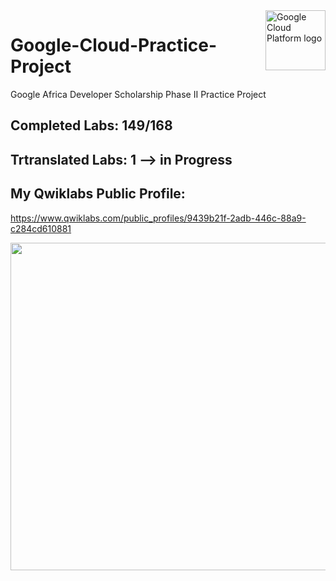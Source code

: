 <img src="https://avatars2.githubusercontent.com/u/2810941?v=3&s=96" alt="Google Cloud Platform logo" title="Google Cloud Platform" align="right" height="96" width="96"/>

# Google-Cloud-Practice-Project

Google Africa Developer Scholarship Phase II Practice Project 

## Completed Labs: 149/168
## Trtranslated Labs: 1 --> in Progress


## My Qwiklabs Public Profile:
https://www.qwiklabs.com/public_profiles/9439b21f-2adb-446c-88a9-c284cd610881

<img src="https://tlcr3w.am.files.1drv.com/y4m-Obvuu40c4G9eVJ0dD6bqQ6CJpl184_GpnH5DNTLYVzUrki5zHbNvVhM-J2NOHukitEcSLzoWQU2pMteIkFABaVnPZKRwxwjAhJc2a4FvTahBwN0MZsV6xBDpGEWMl0aPFyBi1oIQPBr32WL44DlqjYMhGHvp1QohUyZksfWDvlkddTDVK8B0j2-SHQg6DXucFP4mhRHbUBexWPSeX7FlQ?width=988&height=524&cropmode=none" width="988" height="524" />
